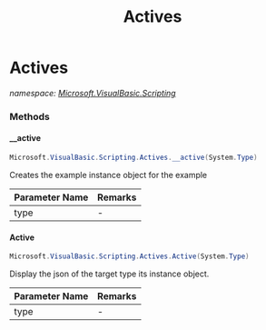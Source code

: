 ﻿---
title: Actives
---

# Actives
_namespace: [Microsoft.VisualBasic.Scripting](N-Microsoft.VisualBasic.Scripting.html)_





### Methods

#### __active
```csharp
Microsoft.VisualBasic.Scripting.Actives.__active(System.Type)
```
Creates the example instance object for the example

|Parameter Name|Remarks|
|--------------|-------|
|type|-|


#### Active
```csharp
Microsoft.VisualBasic.Scripting.Actives.Active(System.Type)
```
Display the json of the target type its instance object.

|Parameter Name|Remarks|
|--------------|-------|
|type|-|



